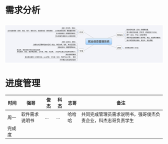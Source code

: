 # 需求分析
![img](/就业信息管理系统需求.png)
---
# 进度管理

时间 | 强哥 | 俊杰 | 科杰 | 志哥 | 备注
---|---|---|---|---|--- 
周一 | 软件需求说明书 | ... | ... | 哈哈哈 |共同完成管理员需求说明书，强哥俊杰负责企业，科杰志哥负责学生
完成度| 
